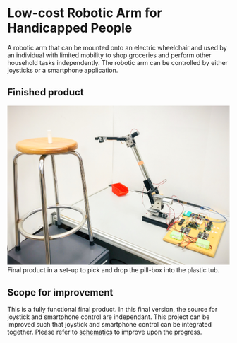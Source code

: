 # Low-cost Robotic Arm for Handicapped People
A robotic arm that can be mounted onto an electric wheelchair and used by an individual with limited mobility to shop groceries and perform other household tasks independently. The robotic arm can be controlled by either joysticks or a smartphone application.
## Finished product
![Final product](schematics/final.JPG?raw=true "Final product")
Final product in a set-up to pick and drop the pill-box into the plastic tub.

## Scope for improvement
This is a fully functional final product. In this final version, the source for joystick and smartphone control are independant. This project can be improved such that joystick and smartphone control can be integrated together. Please refer to [schematics](/schematics) to improve upon the progress.

